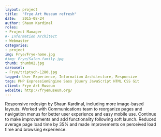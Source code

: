 ```yaml
---
layout: project
title:  "Frye Art Museum refresh"
date:   2015-08-24
author: Shaun Kardinal
roles:
- Project Manager
#- Information Architect
- Webmaster
categories:
- project
img: Frye/Frye-home.jpg
#img: Frye/Salon-family.jpg
thumb: thumb02.jpg
carousel:
- Frye/triptych-1280.jpg
tagged: User Experience, Information Architecture, Responsive
tags: PHP ExpressionEngine Sass jQuery JavaScript HTML CSS Git
client: Frye Art Museum
website: http://fryemuseum.org/
---
```

Responsive redesign by Shaun Kardinal, including more image-based layouts.
Worked with Communications team to reorganize pages and navigation menus for better user experience and easy mobile use.
Continue to make improvements and add functionality following soft launch.
Reduced average page load time by 35% and made improvements on perceived load time and browsing experience.
